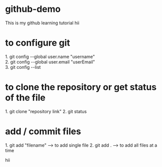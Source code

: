 # github-demo
This is my github learning tutorial
hii
<h1> to configure git </h1>
1. git config --global user.name "username" <br>
2. git config --global user.email "userEmail"
<br>
3. git config --list


<h1> to clone the repository or get status of the file</h1>
1. git clone "repository link"
2. git status

<h1> add / commit files</h1>
1. git add "filename"       --> to add single file 
2. git add .                --> to add all files at a time

hii